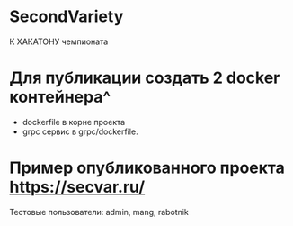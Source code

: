 # SecondVariety
К ХАКАТОНУ чемпионата

# Для публикации создать 2 docker контейнера^
- dockerfile в корне проекта
- grpc сервис в grpc/dockerfile. 


# Пример опубликованного проекта https://secvar.ru/
Тестовые пользователи: admin, mang, rabotnik
